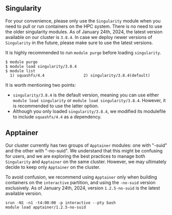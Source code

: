 ## Singularity
For your convenience, please only use the `Singularity` module when you need to pull or run containers on the HPC system. There is no need to use the older singularity modules. As of January 24th, 2024, the latest version available on our cluster is `3.8.4`. In case we deploy newer versions of `Singularity` in the future, please make sure to use the latest versions.

It is highly recommended to run `module purge` before loading `singularity`. 
```
$ module purge
$ module load singularity/3.8.4
$ module list
  1) squashfs/4.4                 2) singularity/3.8.4(default)
```

It is worth mentioning two points:
- `singularity/3.8.4` is the default version, meaning you can use either `module load singularity` or `module load singularity/3.8.4`. However, it is recommended to use the latter option.
- Although you only loaded `singularity/3.8.4`, we modified its modulefile to include `squashfs/4.4` as a dependency.

## Apptainer
Our cluster currently has two groups of `Apptainer` modules: one with "-suid" and the other with "-no-suid". We understand that this might be confusing for users, and we are exploring the best practices to manage both `Singularity` and `Apptainer` on the same cluster. However, we may ultimately decide to keep only `Apptainer` on the cluster.

To avoid confusion, we recommend using `Apptainer` only when building containers on the `interactive` partition, and using the `-no-suid` version exclusively. As of January 24th, 2024, version `1.2.5-no-suid` is the latest available version.
```
srun -N1 -n1 -t4:00:00 -p interactive --pty bash
module load apptainer/1.2.5-no-suid
```
